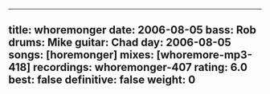 
---
title: whoremonger
date: 2006-08-05
bass:	Rob
drums:	Mike
guitar:	Chad
day: 2006-08-05
songs: [horemonger]
mixes: [whoremore-mp3-418]
recordings: whoremonger-407
rating: 6.0
best: false
definitive: false
weight: 0
---
